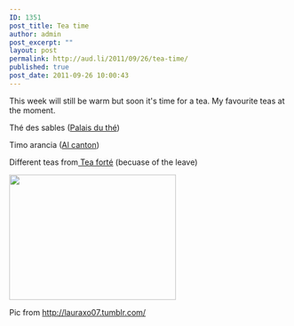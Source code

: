 ```yaml
---
ID: 1351
post_title: Tea time
author: admin
post_excerpt: ""
layout: post
permalink: http://aud.li/2011/09/26/tea-time/
published: true
post_date: 2011-09-26 10:00:43
---
```

This week will still be warm but soon it's time for a tea. My favourite teas at the moment.

Thé des sables (<a href="http://www.palaisdesthes.com/de/">Palais du thé</a>)

Timo arancia (<a href="http://www.al-canton.ch/">Al canton</a>)

Different teas from<a href="http://www.teaforte.com/"> Tea forté</a> (becuase of the leave)

<a href="http://aud.li/wp-content/uploads/2011/09/tumblr_ls29dq59uh1qewg1jo1_500.jpg"><img class="aligncenter size-medium wp-image-1352" title="tumblr_ls29dq59uh1qewg1jo1_500" src="http://aud.li/wp-content/uploads/2011/09/tumblr_ls29dq59uh1qewg1jo1_500-300x225.jpg" alt="" width="300" height="225" /></a>

Pic from http://lauraxo07.tumblr.com/
